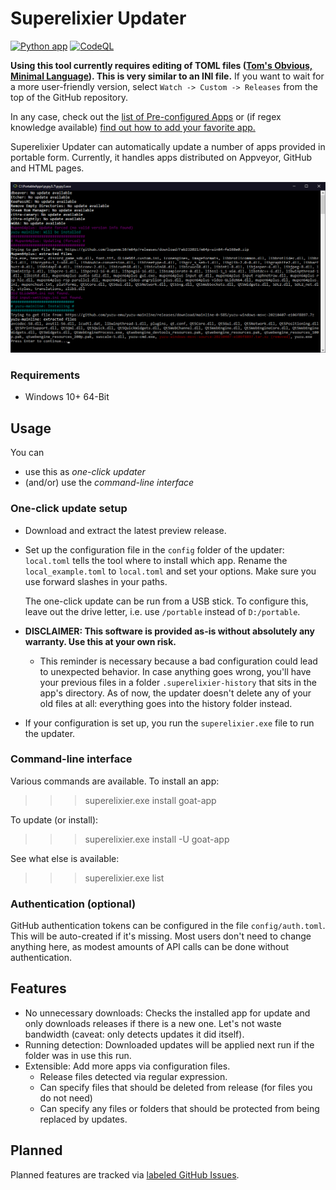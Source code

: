 # Superelixier Updater

[![Python app](https://github.com/FlotterCodername/superelixier-updater/actions/workflows/python-app.yml/badge.svg)](https://github.com/FlotterCodername/superelixier-updater/actions/workflows/python-app.yml) [![CodeQL](https://github.com/FlotterCodername/superelixier-updater/actions/workflows/codeql-analysis.yml/badge.svg)](https://github.com/FlotterCodername/superelixier-updater/actions/workflows/codeql-analysis.yml)

**Using this tool currently requires editing of TOML files
([Tom's Obvious, Minimal Language](https://en.wikipedia.org/wiki/TOML)). This is very similar to an  INI file.** If you
want to wait for a more user-friendly version, select ``Watch -> Custom -> Releases`` from the top of the GitHub
repository.

In any case, check out the [list of Pre-configured Apps](./docs/Available%20Apps.md) or (if regex knowledge available) [find out how to add your favorite app.](./docs/Adding%20Apps.md)

Superelixier Updater can automatically update a number of apps provided in portable form. Currently, it handles apps
distributed on Appveyor, GitHub and HTML pages.

![Example console output of this program](./docs/example.png)


### Requirements

- Windows 10+ 64-Bit

## Usage

You can 
- use this as *one-click updater*
- (and/or) use the *command-line interface*

### One-click update setup

- Download and extract the latest preview release.
- Set up the configuration file in the ``config`` folder of the updater:
    ``local.toml`` tells the tool where to install which app. Rename the ``local_example.toml`` to ``local.toml`` and
    set your options. Make sure you use forward slashes in your paths.

    The one-click update can be run from a USB stick. To configure this, leave out the drive letter, i.e. use ``/portable``
    instead of ``D:/portable``.

- **DISCLAIMER: This software is provided as-is without absolutely any warranty. Use this at your own risk.**
    - This reminder is necessary because a bad configuration could lead to unexpected behavior. In case anything goes
      wrong, you'll have your previous files in a folder ``.superelixier-history`` that sits in the app's directory. As
      of now, the updater doesn't delete any of your old files at all: everything goes into the history folder instead.
- If your configuration is set up, you run the ``superelixier.exe`` file to run the updater.

### Command-line interface
Various commands are available.
To install an app: 
>>> superelixier.exe install goat-app

To update (or install):
>>> superelixier.exe install -U goat-app

See what else is available:
>>> superelixier.exe list

### Authentication (optional)
GitHub authentication tokens can be configured in the file ``config/auth.toml``. This will be auto-created
if it's missing. Most users don't need to change anything here, as modest amounts of API calls can be done without
authentication.

## Features

- No unnecessary downloads: Checks the installed app for update and only downloads releases if there is a new one. Let's
  not waste bandwidth (caveat: only detects updates it did itself).
- Running detection: Downloaded updates will be applied next run if the folder was in use this run.
- Extensible: Add more apps via configuration files.
    - Release files detected via regular expression.
    - Can specify files that should be deleted from release (for files you do not need)
    - Can specify any files or folders that should be protected from being replaced by updates.


## Planned
Planned features are tracked via [labeled GitHub Issues](https://github.com/FlotterCodername/superelixier-updater/issues?q=is%3Aopen+is%3Aissue+label%3Aaccepted+label%3Aepic%2Cenhancement).
